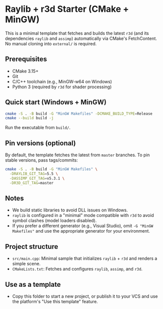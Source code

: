 # Raylib + r3d Starter (CMake + MinGW)

This is a minimal template that fetches and builds the latest `r3d` (and its dependencies `raylib` and `assimp`) automatically via CMake's FetchContent. No manual cloning into `external/` is required.

## Prerequisites
- CMake 3.15+
- Git
- C/C++ toolchain (e.g., MinGW-w64 on Windows)
- Python 3 (required by `r3d` for shader processing)

## Quick start (Windows + MinGW)
```bash
cmake -S . -B build -G "MinGW Makefiles" -DCMAKE_BUILD_TYPE=Release
cmake --build build -j
```
Run the executable from `build/`.

## Pin versions (optional)
By default, the template fetches the latest from `master` branches. To pin stable versions, pass tags/commits:
```bash
cmake -S . -B build -G "MinGW Makefiles" \
  -DRAYLIB_GIT_TAG=5.5 \
  -DASSIMP_GIT_TAG=v5.3.1 \
  -DR3D_GIT_TAG=master
```

## Notes
- We build static libraries to avoid DLL issues on Windows.
- `raylib` is configured in a "minimal" mode compatible with `r3d` to avoid symbol clashes (model loaders disabled).
- If you prefer a different generator (e.g., Visual Studio), omit `-G "MinGW Makefiles"` and use the appropriate generator for your environment.

## Project structure
- `src/main.cpp`: Minimal sample that initializes `raylib` + `r3d` and renders a simple scene.
- `CMakeLists.txt`: Fetches and configures `raylib`, `assimp`, and `r3d`.

## Use as a template
- Copy this folder to start a new project, or publish it to your VCS and use the platform's "Use this template" feature.

